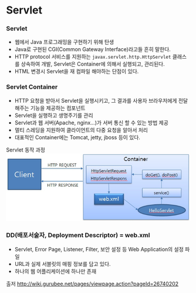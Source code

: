 # Servlet

### Servlet
* 웹에서 Java 프로그래밍을 구현하기 위해 탄생
* Java로 구현된 CGI(Common Gateway Interface)라고들 흔히 말한다.
* HTTP protocol 서비스를 지원하는 `javax.servlet.http.HttpServlet` 클래스를 상속하여 개발, Servlet은 Container에 의해서 실행되고, 관리된다.
* HTML 변경시 Servlet을 재 컴파일 해야하는 단점이 있다.

### Servlet Container
* HTTP 요청을 받아서 Servlet을 실행시키고, 그 결과를 사용자 브라우저에게 전달해주는 기능을 제공하는 컴포넌트
* Servlet을 실행하고 생명주기를 관리
* Servlet과 웹 서버(Apache, nginx...)가 서버 통신 할 수 있는 방법 제공
* 멀티 스레딩을 지원하여 클라이언트의 다중 요청을 알아서 처리
* 대표적인 Container에는 Tomcat, jetty, jboss 등이 있다.

Servlet 동작 과정
![servlet_동작과정](../img/Web/Servlet.jpg)


### DD(배포서술자, Deployment Descriptor) = web.xml
* Servlet, Error Page, Listener, Filter, 보안 설정 등 Web Application의 설정 파일
* URL과 실제 서블릿의 매핑 정보를 담고 있다.
* 하나의 웹 어플리케이션에 하나만 존재

출저
http://wiki.gurubee.net/pages/viewpage.action?pageId=26740202
